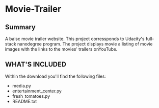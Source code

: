 # Movie-Trailer

## Summary
A baisc movie trailer website. This project corressponds to Udacity's full-stack nanodegree program. The project displays movie a listing of movie images with the links to the movies' trailers onYouTube.

## WHAT'S INCLUDED
Within the download you'll find the following files:
- media.py
- entertainment_center.py
- fresh_tomatoes.py
- README.txt

